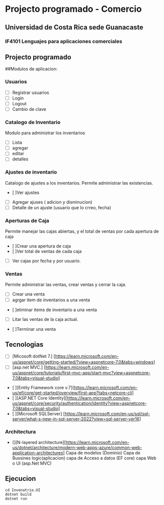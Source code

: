 # Projecto programado - Comercio
## Universidad de Costa Rica sede Guanacaste
### IF4101  Lenguajes para aplicaciones comerciales



## Projecto programado 

##Modulos de aplicacion:
### Usuarios

- [ ] Registrar usuarios
- [ ] Login
- [ ] Logout
- [ ] Cambio de clave

### Catalogo de Inventario
 Modulo para administrar los inventarios
 - [ ] Lista 
 - [ ] agregar
 - [ ] editar
 - [ ] detalles

 ### Ajustes de inventario
 Catalogo de ajustes a los inventarios. Permite administrar las existencias.

 - [ ]Ver ajustes
 - [ ] Agregar ajuses ( adicion y disminucion)
 - [ ] Detalle de un ajuste (usuario que lo crreo, fecha)
 
 ### Aperturas de Caja
 Permite manejar las cajas abiertas, y el total de ventas por cada apertura de caja
 - [ ]Crear una apertura de caja
 - [ ]Ver total de ventas de cada caja
 - [ ] Ver cajas por fecha y por usuario.

 ### Ventas 
 Permite administrar las ventas, crear ventas y cerrar la caja.
 - [ ] Crear una venta
 - [ ] agrgar item de inventarios a una venta
 - [ ]eliminar items de inventario a una venta
 - [ ] Litar las ventas de la caja actual.
 - [ ]Terminar una venta





## Tecnologias 

- [ ] [Micosoft dotNet 7.] [https://learn.microsoft.com/en-us/aspnet/core/getting-started/?view=aspnetcore-7.0&tabs=windows]
- [ ] [asp.net MVC.] [https://learn.microsoft.com/en-us/aspnet/core/tutorials/first-mvc-app/start-mvc?view=aspnetcore-7.0&tabs=visual-studio]
- [ ][Entity Framework core v.7][https://learn.microsoft.com/en-us/ef/core/get-started/overview/first-app?tabs=netcore-cli]
- [ ][ASP.NET Core Identity][https://learn.microsoft.com/en-us/aspnet/core/security/authentication/identity?view=aspnetcore-7.0&tabs=visual-studio]
- [ ][Microsoft SQLServer] [https://learn.microsoft.com/en-us/sql/sql-server/what-s-new-in-sql-server-2022?view=sql-server-ver16]

### Architectura
- [][N-layered architecture][https://learn.microsoft.com/en-us/dotnet/architecture/modern-web-apps-azure/common-web-application-architectures]
Capa de modelos (Dominio)
Capa de Bussines logic(aplicacion)
capa de Acceso a datos (EF core)
capa Web o UI (asp.Net MVC)

## Ejecucion

```
cd Invenatrio.UI
dotnet build
dotnet run

```
